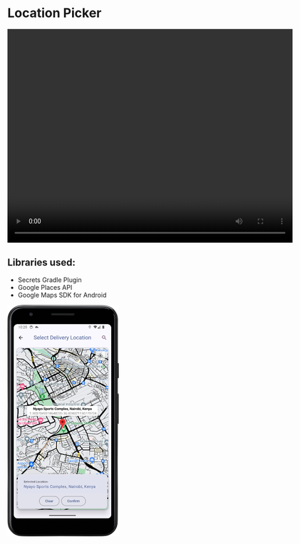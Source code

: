 # Location Picker

<video width="640" height="480" controls>
  <source src="screenshots/maps%20rec.mp4" type="video/mp4">
</video>

## Libraries used:

* Secrets Gradle Plugin
* Google Places API
* Google Maps SDK for Android

<img height="520" src="screenshots/maps.png" width="250"/>
